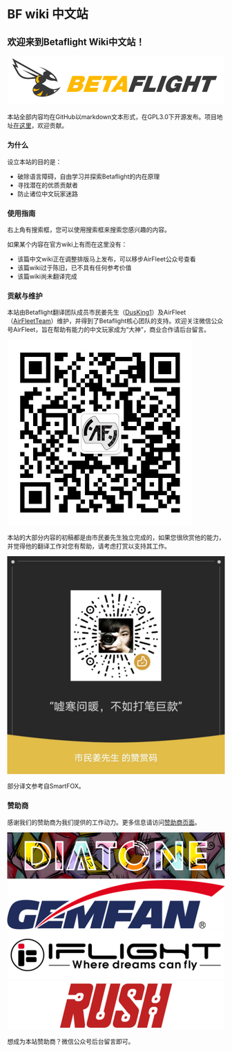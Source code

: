 # BF wiki 中文站

## 欢迎来到Betaflight Wiki中文站！

![](.gitbook/assets/bf_logo.png)

本站全部内容均在GitHub以markdown文本形式，在GPL3.0下开源发布。项目地址[在这里](https://github.com/AirFleetTeam/BF-wiki-in-Chinese)，欢迎贡献。

### 为什么

设立本站的目的是：

* 破除语言障碍，自由学习并探索Betaflight的内在原理
* 寻找潜在的优质贡献者
* 防止诸位中文玩家迷路

### 使用指南

右上角有搜索框，您可以使用搜索框来搜索您感兴趣的内容。

如果某个内容在官方wiki上有而在这里没有：

* 该篇中文wiki正在调整排版马上发布，可以移步AirFleet公众号查看
* 该篇wiki过于陈旧，已不具有任何参考价值
* 该篇wiki尚未翻译完成

### 贡献与维护

本站由Betaflight翻译团队成员市民姜先生（[DusKing1](https://github.com/DusKing1)）及AirFleet（[AirFleetTeam](https://github.com/AirFleetTeam)）维护，并得到了Betaflight核心团队的支持。欢迎关注微信公众号AirFleet，旨在帮助有能力的中文玩家成为“大神”，商业合作请后台留言。

![&#x626B;&#x7801;&#x5173;&#x6CE8;AirFleet&#x516C;&#x4F17;&#x53F7;](.gitbook/assets/af-qrcode.jpg)

本站的大部分内容的初稿都是由市民姜先生独立完成的，如果您很欣赏他的能力，并觉得他的翻译工作对您有帮助，请考虑打赏以支持其工作。

![](.gitbook/assets/xiao-jiang-de-zan-shang-ma.jpg)

部分译文参考自SmartFOX。



### 赞助商

感谢我们的赞助商为我们提供的工作动力。更多信息请访问[赞助商页面](zan-zhu-shang.md)。

[![](.gitbook/assets/diatone.png)](https://www.jahoooo.cn/)     [![](.gitbook/assets/gemfan-qian-feng-mo-xing.png)](http://cn.gemfanhobby.com/)  [![](.gitbook/assets/iflight-rc.jpg)](https://iflight-rc.taobao.com) ![](.gitbook/assets/rush.jpg) 

想成为本站赞助商？微信公众号后台留言即可。



